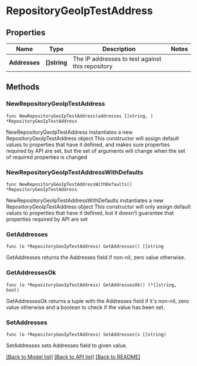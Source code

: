 # RepositoryGeoIpTestAddress

## Properties

Name | Type | Description | Notes
------------ | ------------- | ------------- | -------------
**Addresses** | **[]string** | The IP addresses to test against this repository | 

## Methods

### NewRepositoryGeoIpTestAddress

`func NewRepositoryGeoIpTestAddress(addresses []string, ) *RepositoryGeoIpTestAddress`

NewRepositoryGeoIpTestAddress instantiates a new RepositoryGeoIpTestAddress object
This constructor will assign default values to properties that have it defined,
and makes sure properties required by API are set, but the set of arguments
will change when the set of required properties is changed

### NewRepositoryGeoIpTestAddressWithDefaults

`func NewRepositoryGeoIpTestAddressWithDefaults() *RepositoryGeoIpTestAddress`

NewRepositoryGeoIpTestAddressWithDefaults instantiates a new RepositoryGeoIpTestAddress object
This constructor will only assign default values to properties that have it defined,
but it doesn't guarantee that properties required by API are set

### GetAddresses

`func (o *RepositoryGeoIpTestAddress) GetAddresses() []string`

GetAddresses returns the Addresses field if non-nil, zero value otherwise.

### GetAddressesOk

`func (o *RepositoryGeoIpTestAddress) GetAddressesOk() (*[]string, bool)`

GetAddressesOk returns a tuple with the Addresses field if it's non-nil, zero value otherwise
and a boolean to check if the value has been set.

### SetAddresses

`func (o *RepositoryGeoIpTestAddress) SetAddresses(v []string)`

SetAddresses sets Addresses field to given value.



[[Back to Model list]](../README.md#documentation-for-models) [[Back to API list]](../README.md#documentation-for-api-endpoints) [[Back to README]](../README.md)


